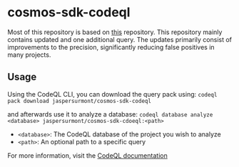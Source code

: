 # cosmos-sdk-codeql

Most of this repository is based on [this](https://github.com/crypto-com/cosmos-sdk-codeql) repository. This repository mainly contains updated and one additional query. The updates primarily consist of improvements to the precision, significantly reducing false positives in many projects. 

## Usage

Using the CodeQL CLI, you can download the query pack using:
```codeql pack download jaspersurmont/cosmos-sdk-codeql```

and afterwards use it to analyze a database:
```codeql database analyze <database> jaspersurmont/cosmos-sdk-cdoeql:<path>```

- `<database>`: The CodeQL database of the project you wish to analyze
- `<path>`: An optional path to a specific query

For more information, visit the [CodeQL documentation](https://docs.github.com/en/code-security/codeql-cli/using-the-advanced-functionality-of-the-codeql-cli/publishing-and-using-codeql-packs#running-codeql-pack-download-scopepack)